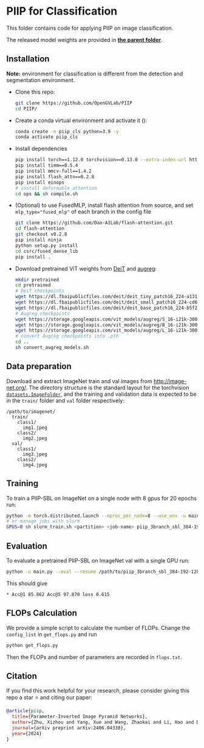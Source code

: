 # PIIP for Classification

This folder contains code for applying PIIP on image classification.

The released model weights are provided in [**the parent folder**](../README.md).

## Installation

**Note:** environment for classification is different from the detection and segmentation environment.

- Clone this repo:

  ```bash
  git clone https://github.com/OpenGVLab/PIIP
  cd PIIP/
  ```
- Create a conda virtual environment and activate it ():

  ```bash
  conda create -n piip_cls python=3.9 -y
  conda activate piip_cls
  ```
- Install dependencies

  ```bash
  pip install torch==1.12.0 torchvision==0.13.0 --extra-index-url https://download.pytorch.org/whl/cu116
  pip install timm==0.5.4
  pip install mmcv-full==1.4.2
  pip install flash_attn==0.2.8
  pip install einops
  # install deformable attention
  cd ops && sh compile.sh
  ```
- (Optional) to use FusedMLP, install flash attention from source, and set `mlp_type="fused_mlp"` of each branch in the config file
  ```bash
  git clone https://github.com/Dao-AILab/flash-attention.git
  cd flash-attention
  git checkout v0.2.8
  pip install ninja
  python setup.py install
  cd csrc/fused_dense_lib
  pip install .
  ```
- Download pretrained ViT weights from [DeiT](https://github.com/facebookresearch/deit/blob/main/README_deit.md) and [augreg](https://github.com/huggingface/pytorch-image-models/blob/main/timm/models/vision_transformer.py):

  ```bash
  mkdir pretrained
  cd pretrained
  # DeiT checkpoints
  wget https://dl.fbaipublicfiles.com/deit/deit_tiny_patch16_224-a1311bcf.pth
  wget https://dl.fbaipublicfiles.com/deit/deit_small_patch16_224-cd65a155.pth
  wget https://dl.fbaipublicfiles.com/deit/deit_base_patch16_224-b5f2ef4d.pth
  # Augreg checkpoints
  wget https://storage.googleapis.com/vit_models/augreg/S_16-i21k-300ep-lr_0.001-aug_light1-wd_0.03-do_0.0-sd_0.0--imagenet2012-steps_20k-lr_0.03-res_224.npz
  wget https://storage.googleapis.com/vit_models/augreg/B_16-i21k-300ep-lr_0.001-aug_medium1-wd_0.1-do_0.0-sd_0.0--imagenet2012-steps_20k-lr_0.01-res_224.npz
  wget https://storage.googleapis.com/vit_models/augreg/L_16-i21k-300ep-lr_0.001-aug_medium1-wd_0.1-do_0.1-sd_0.1--imagenet2012-steps_20k-lr_0.01-res_224.npz
  # convert Augreg checkpoints into .pth
  cd ..
  sh convert_augreg_models.sh
  ```

## Data preparation

Download and extract ImageNet train and val images from http://image-net.org/.
The directory structure is the standard layout for the torchvision [`datasets.ImageFolder`](https://pytorch.org/docs/stable/torchvision/datasets.html#imagefolder), and the training and validation data is expected to be in the `train/` folder and `val` folder respectively:

```
/path/to/imagenet/
  train/
    class1/
      img1.jpeg
    class2/
      img2.jpeg
  val/
    class1/
      img3.jpeg
    class2/
      img4.jpeg
```

## Training

To train a PIIP-SBL on ImageNet on a single node with 8 gpus for 20 epochs run:

```bash
python -m torch.distributed.launch --nproc_per_node=8 --use_env -u main.py --model piip_3branch_sbl_384-192-128_cls_token_augreg.py --data-path /path/to/imagenet --output_dir exp --batch-size 128 --lr 3e-5 --epochs 20 --weight-decay 0.1 --reprob 0.0 --seed 0 --unscale-lr --no-repeated-aug --from_scratch_lr_ratio 10
# or manage jobs with slurm
GPUS=8 sh slurm_train.sh <partition> <job-name> piip_3branch_sbl_384-192-128_cls_token_augreg.py
```

## Evaluation

To evaluate a pretrained PIIP-SBL on ImageNet val with a single GPU run:

```bash
python -u main.py --eval --resume /path/to/piip_3branch_sbl_384-192-128_cls_token_augreg.pth --model piip_3branch_sbl_384-192-128_cls_token_augreg.py --data-path /path/to/imagenet
```

This should give

```
* Acc@1 85.862 Acc@5 97.870 loss 0.615
```

## FLOPs Calculation

We provide a simple script to calculate the number of FLOPs. Change the `config_list` in `get_flops.py` and run

```bash
python get_flops.py
```

Then the FLOPs and number of parameters are recorded in `flops.txt`.


## Citation

If you find this work helpful for your research, please consider giving this repo a star ⭐ and citing our paper:

```bibtex
@article{piip,
  title={Parameter-Inverted Image Pyramid Networks},
  author={Zhu, Xizhou and Yang, Xue and Wang, Zhaokai and Li, Hao and Dou, Wenhan and Ge, Junqi and Lu, Lewei and Qiao, Yu and Dai, Jifeng},
  journal={arXiv preprint arXiv:2406.04330},
  year={2024}
}
```
